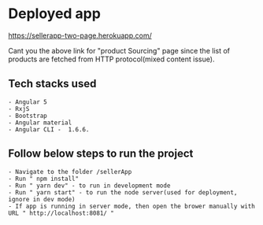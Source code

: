 # Deployed app

https://sellerapp-two-page.herokuapp.com/

Cant you the above link for "product Sourcing" page since the list of products are fetched from HTTP protocol(mixed content issue).
## Tech stacks used
    - Angular 5
    - RxjS
    - Bootstrap
    - Angular material
    - Angular CLI -  1.6.6.

## Follow below steps to run the project
    - Navigate to the folder /sellerApp
    - Run " npm install"
    - Run " yarn dev" - to run in development mode
    - Run " yarn start" - to run the node server(used for deployment, ignore in dev mode)
    - If app is running in server mode, then open the brower manually with URL " http://localhost:8081/ "
